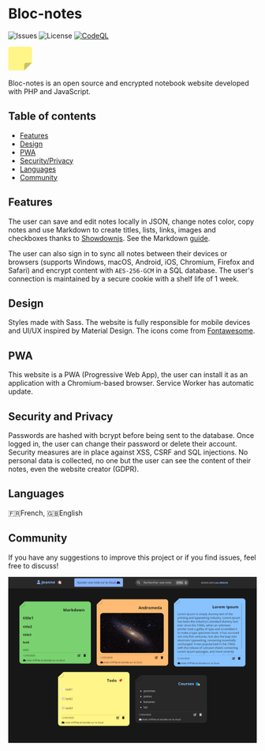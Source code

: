# Bloc-notes
![Issues](https://img.shields.io/github/issues/PouletEnSlip/Bloc-notes)
![License](https://img.shields.io/github/license/PouletEnSlip/Bloc-notes)
[![CodeQL](https://github.com/PouletEnSlip/Bloc-notes/actions/workflows/github-code-scanning/codeql/badge.svg)](https://github.com/PouletEnSlip/Bloc-notes/actions/workflows/github-code-scanning/codeql)

[![Icon](https://raw.githubusercontent.com/PouletEnSlip/Bloc-notes/main/src/assets/icons/icon48.png)](https://leoseguin.fr/projets/notes/)

Bloc-notes is an open source and encrypted notebook website developed with PHP and JavaScript.

## Table of contents
- [Features](#features)
- [Design](#design)
- [PWA](#pwa)
- [Security/Privacy](#security-and-privacy)
- [Languages](#languages)
- [Community](#community)

## Features
The user can save and edit notes locally in JSON, change notes color, copy notes and use Markdown to create titles, lists, links, images and checkboxes thanks to [Showdownjs](https://github.com/showdownjs/showdown). See the Markdown [guide](https://github.com/PouletEnSlip/Bloc-notes/wiki/Markdown).

The user can also sign in to sync all notes between their devices or browsers (supports Windows, macOS, Android, iOS, Chromium, Firefox and Safari) and encrypt content with ``AES-256-GCM`` in a SQL database. The user's connection is maintained by a secure cookie with a shelf life of 1 week.

## Design
Styles made with Sass. The website is fully responsible for mobile devices and UI/UX inspired by Material Design. The icons come from [Fontawesome](https://github.com/FortAwesome/Font-Awesome).

## PWA
This website is a PWA (Progressive Web App), the user can install it as an application with a Chromium-based browser. Service Worker has automatic update.

## Security and Privacy
Passwords are hashed with bcrypt before being sent to the database. Once logged in, the user can change their password or delete their account. Security measures are in place against XSS, CSRF and SQL injections.
No personal data is collected, no one but the user can see the content of their notes, even the website creator (GDPR).

## Languages
🇫🇷French, 🇬🇧English

## Community
If you have any suggestions to improve this project or if you find issues, feel free to discuss!

![Preview](https://github.com/PouletEnSlip/Bloc-notes/blob/main/image.png)
